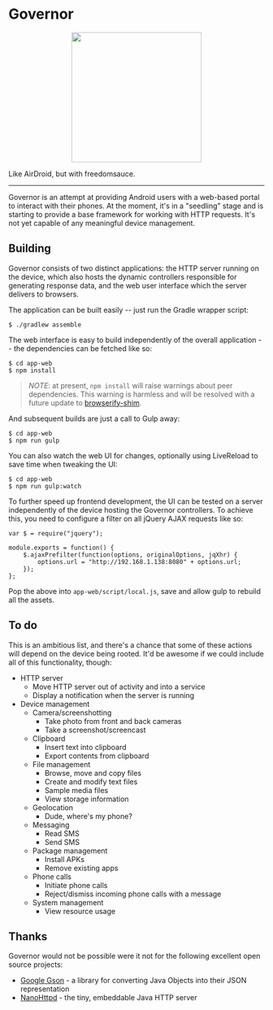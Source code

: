 Governor
========

<p align="center">
    <img width="256" height="256" src="http://governorapp.com/assets/logo-dark.png">
</p>

Like AirDroid, but with freedomsauce.

* * *

Governor is an attempt at providing Android users with a web-based portal to interact with their
phones. At the moment, it's in a "seedling" stage and is starting to provide a base framework for
working with HTTP requests. It's not yet capable of any meaningful device management.

Building
--------

Governor consists of two distinct applications: the HTTP server running on the device, which also
hosts the dynamic controllers responsible for generating response data, and the web user interface
which the server delivers to browsers.

The application can be built easily -- just run the Gradle wrapper script:

    $ ./gradlew assemble

The web interface is easy to build independently of the overall application -- the dependencies can
be fetched like so:

    $ cd app-web
    $ npm install

> *NOTE*: at present, ```npm install``` will raise warnings about peer dependencies. This warning is
> harmless and will be resolved with a future update to
> [browserify-shim](https://github.com/thlorenz/browserify-shim).

And subsequent builds are just a call to Gulp away:

    $ cd app-web
    $ npm run gulp

You can also watch the web UI for changes, optionally using LiveReload to save time when tweaking
the UI:

    $ cd app-web
    $ npm run gulp:watch

To further speed up frontend development, the UI can be tested on a server independently of the
device hosting the Governor controllers. To achieve this, you need to configure a filter on all
jQuery AJAX requests like so:

    var $ = require("jquery");

    module.exports = function() {
        $.ajaxPrefilter(function(options, originalOptions, jqXhr) {
            options.url = "http://192.168.1.138:8080" + options.url;
        });
    };

Pop the above into ```app-web/script/local.js```, save and allow gulp to rebuild all the assets.

To do
-----

This is an ambitious list, and there's a chance that some of these actions will depend on the device
being rooted. It'd be awesome if we could include all of this functionality, though:

* HTTP server
    * Move HTTP server out of activity and into a service
    * Display a notification when the server is running
* Device management
    * Camera/screenshotting
        * Take photo from front and back cameras
        * Take a screenshot/screencast
    * Clipboard
        * Insert text into clipboard
        * Export contents from clipboard
    * File management
        * Browse, move and copy files
        * Create and modify text files
        * Sample media files
        * View storage information
    * Geolocation
        * Dude, where's my phone?
    * Messaging
        * Read SMS
        * Send SMS
    * Package management
        * Install APKs
        * Remove existing apps
    * Phone calls
        * Initiate phone calls
        * Reject/dismiss incoming phone calls with a message
    * System management
        * View resource usage

Thanks
------

Governor would not be possible were it not for the following excellent open source projects:

* [Google Gson](https://code.google.com/p/google-gson/) - a library for converting Java Objects into
  their JSON representation
* [NanoHttpd](https://github.com/NanoHttpd/nanohttpd) - the tiny, embeddable Java HTTP server
